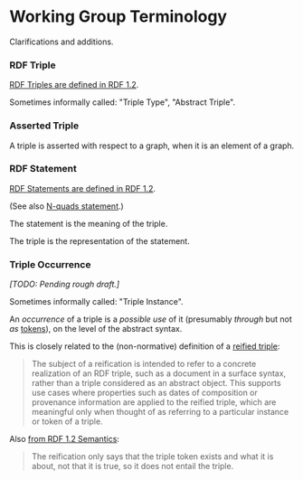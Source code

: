 # Working Group Terminology

Clarifications and additions.

### RDF Triple
[RDF Triples are defined in RDF 1.2](https://www.w3.org/TR/rdf12-concepts/#section-triples).

Sometimes informally called: "Triple Type", "Abstract Triple".

### Asserted Triple

A triple is asserted with respect to a graph, when it is an element of a graph.

### RDF Statement

[RDF Statements are defined in RDF 1.2](https://www.w3.org/TR/rdf12-concepts/#dfn-rdf-statement).

(See also [N-quads statement](https://www.w3.org/TR/rdf12-n-quads/#grammar-production-statement).)

The statement is the meaning of the triple.

The triple is the representation of the statement.

### Triple Occurrence

*[TODO: Pending rough draft.]*

Sometimes informally called: "Triple Instance".

An *occurrence* of a triple is a *possible use* of it (presumably *through* but not *as* [tokens](https://plato.stanford.edu/entries/types-tokens/#Occ)), on the level of the abstract syntax.

This is closely related to the (non-normative) definition of a [reified triple](https://www.w3.org/TR/rdf12-semantics/#Reif):

> The subject of a reification is intended to refer to a concrete realization of an RDF triple, such as a document in a surface syntax, rather than a triple considered as an abstract object. This supports use cases where properties such as dates of composition or provenance information are applied to the reified triple, which are meaningful only when thought of as referring to a particular instance or token of a triple.

Also [from RDF 1.2 Semantics](https://www.w3.org/TR/rdf12-semantics/#Reif):

> The reification only says that the triple token exists and what it is about, not that it is true, so it does not entail the triple.

